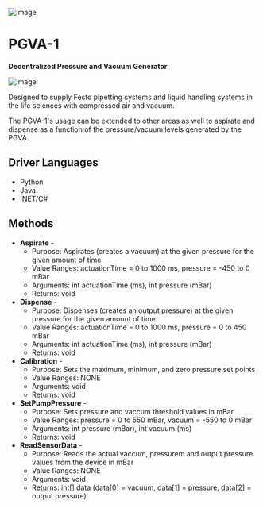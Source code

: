 ![image](https://user-images.githubusercontent.com/71296226/132027096-faaf05d9-d49e-4ffc-8519-34b66997d97f.png)

# **PGVA-1**
**Decentralized Pressure and Vacuum Generator**

![image](https://user-images.githubusercontent.com/71296226/132012068-51fdfbf1-f6c4-45cc-affe-a747188a6af9.png)

Designed to supply Festo pipetting systems and liquid handling systems in the life sciences with compressed air and vacuum.

The PGVA-1's usage can be extended to other areas as well to aspirate and dispense as a function of the pressure/vacuum levels generated by the PGVA.

## Driver Languages
* Python
* Java
* .NET/C#

## Methods
* **Aspirate** -
  * Purpose:      Aspirates (creates a vacuum) at the given pressure for the given amount of time
  * Value Ranges: actuationTime = 0 to 1000 ms, pressure = -450 to 0 mBar
  * Arguments:    int actuationTime (ms), int pressure (mBar)
  * Returns:      void
* **Dispense** -
  * Purpose:      Dispenses (creates an output pressure) at the given pressure for the given amount of time
  * Value Ranges: actuationTime = 0 to 1000 ms, pressure = 0 to 450 mBar
  * Arguments:    int actuationTime (ms), int pressure (mBar)
  * Returns:      void
* **Calibration** -
  * Purpose:      Sets the maximum, minimum, and zero pressure set points
  * Value Ranges: NONE
  * Arguments:    void
  * Returns:      void
* **SetPumpPressure** -
  * Purpose:      Sets pressure and vaccum threshold values in mBar
  * Value Ranges: pressure = 0 to 550 mBar, vacuum = -550 to 0 mBar
  * Arguments:    int pressure (mBar), int vacuum (ms)
  * Returns:      void
* **ReadSensorData** -
  * Purpose:      Reads the actual vaccum, pressurem and output pressure values from the device in mBar
  * Value Ranges: NONE
  * Arguments:    void
  * Returns:      int[] data (data[0] = vacuum, data[1] = pressure, data[2] = output pressure)
